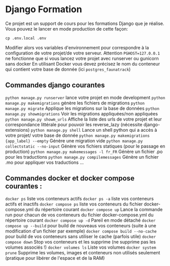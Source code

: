 # Django Formation

Ce projet est un support de cours pour les formations Django que je réalise.
Vous pouvez le lancer en mode production de cette façon:

`cp .env.local .env`

Modifier alors vos variables d'environnement pour correspondre à la configuration de votre projet/de votre serveur.
Attention `PGHOST=127.0.0.1` ne fonctionne que si vous lancez votre projet avec runserver ou gunicorn sans docker
En utilisant Docker vous devez précisez le nom du conteneur qui contient votre base de donnée (ici `postgres_faunatrack`)

## Commandes django courantes 

`python manage.py runserver` lance votre projet en mode development
`python manage.py makemigrations` génère les fichiers de migrations
`python manage.py migrate` Applique les migrations sur la base de données
`python manage.py showmigrations` Voir les migrations appliquées/non appliquées
`python manage.py showm_urls` Affiche la liste des urls de votre projet et leur correspondance littérale pour pouvoir les reverse_lazy (nécessite django-extensions)
`python manage.py shell` Lance un shell python qui a accès à votre projet/ votre base de donnée
`python manage.py makemigrations {app_label} --empty` Génère une migration vide
`python manage.py collectstatic --no-input` Génère vos fichiers statiques (pour le passage en production)
`python manage.py makemessages -l fr_FR` Génère un fichier .po pour les traductions
`python manage.py compilemessages` Génère un fichier .mo pour appliquer vos traductions
...

## Commandes docker et docker compose courantes :

`docker ps` liste vos conteneurs actifs
`docker ps -a` liste vos conteneurs actifs et inactifs
`docker compose ps` liste vos conteneurs du fichier docker-compose.yml du répertoire courant
`docker compose up` Lance la commande run pour chacun de vos conteneurs du fichier docker-compose.yml du répertoire courant
`docker compose up -d` Pareil en mode détaché
`docker compose up --build` pour build de nouveaus vos conteneurs (suite à une modification d'un fichier par exemple)
`docker compose build --no-cache` pour build de vos conteneurs sans utiliser le cache (parfois utile)
`docker compose down` Stop vos conteneurs et les supprime (ne supprime pas les volumes associés !)
`docker volumes ls` Liste vos volumes
`docker system prune` Supprime les volumes, images et conteneurs non utilisés seulement (pratique pour libérer de l'espace et de la RAM)






